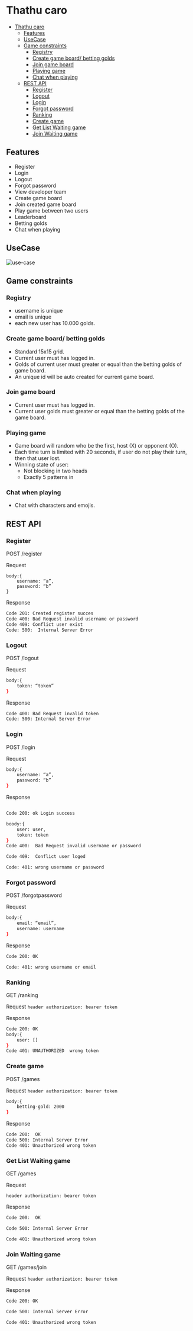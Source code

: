 # Thathu caro 


- [Thathu caro](#thathu-caro)     
    - [Features](#features)     
    - [UseCase](#usecase)     
    - [Game constraints](#game-constraints)         
        - [Registry](#registry)         
        - [Create game board/ betting golds](#create-game-board-betting-golds)         
        - [Join game board](#join-game-board)         
        - [Playing game](#playing-game)         
        - [Chat when playing](#chat-when-playing)     
    - [REST API](#rest-api)         
        - [Register](#register)         
        - [Logout](#logout)         
        - [Login](#login)         
        - [Forgot password](#forgot-password)        
        - [Ranking](#ranking)         
        - [Create game](#create-game)         
        - [Get List Waiting game](#get-list-waiting-game)         
        - [Join Waiting game](#join-waiting-game)  
## Features

- Register
- Login
- Logout
- Forgot password
- View developer team
- Create game board
- Join created game board
- Play game between two users
- Leaderboard
- Betting golds
- Chat when playing


## UseCase

![use-case](./image/usecase.png)

## Game constraints

### Registry

- username is unique
- email is unique
- each new user has 10.000 golds.


### Create game board/ betting golds

- Standard 15x15 grid.
- Current user must has logged in.
- Golds of current user must greater or equal than the betting golds of game board.
- An unique id will be auto created for current game board.

### Join game board

- Current user must has logged in.
- Current user golds must greater or equal than the betting golds of the game board.

### Playing game

- Game board will random who be the first, host (X) or opponent (O).
- Each time turn is limited with 20 seconds, if user do not play their turn, then that user lost.
- Winning state of user:
  - Not blocking in two heads
  - Exactly 5 patterns in 

### Chat when playing

- Chat with characters and emojis.

## REST API

### Register

POST /register

Request

```
body:{
	username: “a”,
	password: “b”
}
```

Response

```sh
Code 201: Created register succes
Code 400: Bad Request invalid username or password
Code 409: Conflict user exist
Code: 500:  Internal Server Error
```
### Logout

POST /logout

Request

```sh
body:{
	token: “token”
}
```

Response

```sh
Code 400: Bad Request invalid token
Code: 500: Internal Server Error
```

### Login

POST /login

Request
```sh
body:{
	username: “a”,
	password: “b”
}
```

Response
```sh

Code 200: ok Login success

boody:{
	user: user,
	token: token
}
Code 400:  Bad Request invalid username or password

Code 409:  Conflict user loged

Code: 401: wrong username or password
```
### Forgot password

POST /forgotpassword

Request
```sh
body:{
	email: “email”,
	username: username
}
```

Response

```sh
Code 200: OK 

Code: 401: wrong username or email
```

### Ranking

GET /ranking

Request
`
header authorization: bearer token
`

Response

```sh
Code 200: OK
body:{
	user: []
}
Code 401: UNAUTHORIZED  wrong token
```

### Create game

POST /games

Request
`
header authorization: bearer token
`

```sh
body:{
	betting-gold: 2000
}
```

Response

```sh
Code 200:  OK
Code 500: Internal Server Error
Code 401: Unauthorized wrong token
```

### Get List Waiting game
GET /games

Request

`
header authorization: bearer token
`

Response

```sh
Code 200:  OK

Code 500: Internal Server Error

Code 401: Unauthorized wrong token
```

### Join Waiting game

GET /games/join

Request
`
header authorization: bearer token
`

Response
```sh
Code 200: OK

Code 500: Internal Server Error

Code 401: Unauthorized wrong token
```

